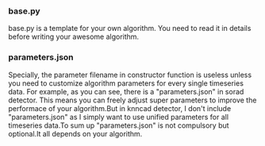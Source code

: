 ### base.py
base.py is a template for your own algorithm. You need to read it in details before writing your awesome algorithm. 

### parameters.json
Specially, the parameter filename in constructor function is useless unless you need to customize algorithm parameters for every single timeseries data. For example, as you can see, there is a "parameters.json" in sorad detector. This means you can freely adjust super parameters to improve the performace of your algorithm.But in knncad detector, I don't include "parameters.json" as I simply want to use unified parameters for all timeseries data.To sum up
"parameters.json" is not compulsory but optional.It all depends on your algorithm.
